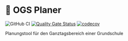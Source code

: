 # 📆 OGS Planer

![GitHub CI](https://github.com/svierk/ogs-planer-app/actions/workflows/ci.yaml/badge.svg)
[![Quality Gate Status](https://sonarcloud.io/api/project_badges/measure?project=svierk_ogs-planer-app&metric=alert_status)](https://sonarcloud.io/summary/new_code?id=svierk_ogs-planer-app)
[![codecov](https://codecov.io/gh/svierk/ogs-planer-app/branch/main/graph/badge.svg?token=W0VGTTH1VJ)](https://codecov.io/gh/svierk/ogs-planer-app)

Planungstool für den Ganztagsbereich einer Grundschule
